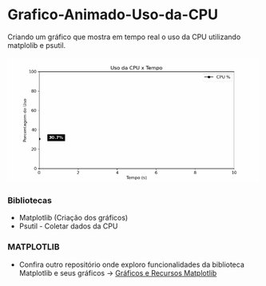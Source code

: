 # Grafico-Animado-Uso-da-CPU
Criando um gráfico que mostra em tempo real o uso da CPU utilizando matplolib e psutil.

![](https://github.com/juliomrodrigues/Grafico-Animado-Uso-da-CPU/blob/main/grafico_cpu.gif)

### Bibliotecas
- Matplotlib (Criação dos gráficos)
- Psutil - Coletar dados da CPU

### MATPLOTLIB
- Confira outro repositório onde exploro funcionalidades da biblioteca Matplotlib e seus gráficos ->
[Gráficos e Recursos Matplotlib](https://github.com/juliomrodrigues/Matplolib-Graficos)
